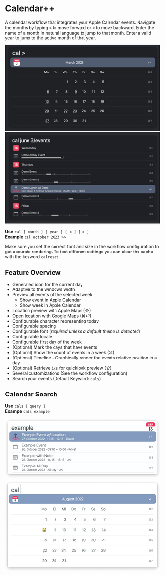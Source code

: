 
# Calendar++


A calendar workflow that integrates your Apple Calendar events. Navigate the months by typing ` > ` to move forward or ` < ` to move backward. Enter the name of a month in natural language to jump to that month. Enter a valid year to jump to the active month of that year. 

![](images/calpp-month.jpg)
![](images/calpp-events.jpg)

**Use**   ` cal [ month ] [ year ] [ < ] [ > ] `  
**Example**		` cal october 2023 >> `

Make sure you set the correct font and size in the workflow configuration to get accurate rendering. To test different settings you can clear the cache with the keyword `calreset`. 

<!-- ![](images/calpp-week.jpg) -->

## Feature Overview

- Generated icon for the current day
- Adaptive to the windows width
- Preview all events of the selected week
	- Show event in Apple Calendar
	- Show week in Apple Calendar
- Location preview with Apple Maps (⇧)
- Open location with Google Maps (⌘⏎)
- Configurable character representing today
- Configurable spacing
- Configurable font (*required unless a default theme is detected*)
- Configurable locale
- Configurable first day of the week
- (Optional) Mark the days that have events
- (Optional) Show the count of events in a week (⌘)
- (Optional) Timeline - Graphically render the events relative position in a day
- (Optional) Retrieve `ics` for quicklook preview (⇧)
- Several customizations (See the workflow configuration)
- Search your events (Default Keyword: `cals`)




## Calendar Search

**Use** 			` cals [ query ] `  
**Exampe** 	` cals example `

![](images/calpp-search.jpg)
![](images/calpp-locale.gif)
